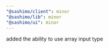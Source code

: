 ```yaml
---
"@sashimo/client": minor
"@sashimo/lib": minor
"@sashimo/ui": minor
---
```


added the ability to use array input type

